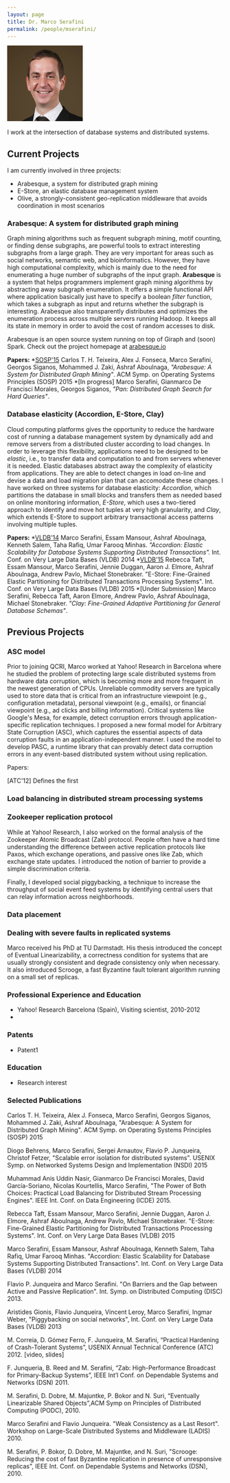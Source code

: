 ```yaml
---
layout: page
title: Dr. Marco Serafini
permalink: /people/mserafini/
---
```

![mserafini](/people/mserafini/small.png)


I work at the intersection of database systems and distributed systems.

## Current Projects

I am currently involved in three projects: 
* Arabesque, a system for distributed graph mining
* E-Store, an elastic database management system
* Olive, a strongly-consistent geo-replication middleware that avoids coordination in most scenarios

### Arabesque: A system for distributed graph mining
Graph mining algorithms such as frequent subgraph mining, motif counting, or finding dense subgraphs, are powerful tools to extract interesting subgraphs from a large graph. They are very important for areas such as social networks, semantic web, and bioinformatics. However, they have high computational complexity, which is mainly due to the need for enumerating a huge number of subgraphs of the input graph. **Arabesque** is a system that helps programmers implement graph mining algorithms by abstracting away subgraph enumeration. It offers a simple functional API where application basically just have to specify a boolean *filter* function, which takes a subgraph as input and returns whether the subgraph is interesting. Arabesque also transparently distributes and optimizes the enumeration process across multiple servers running Hadoop. It keeps all its state in memory in order to avoid the cost of random accesses to disk.

Arabesque is an open source system running on top of Giraph and (soon) Spark. 
Check out the project homepage at [arabesque.io](http://arabesque.io)

**Papers:**
*[SOSP'15](http://sigops.org/sosp/sosp15/current/2015-Monterey/printable/093-teixeira.pdf) Carlos T. H. Teixeira, Alex J. Fonseca, Marco Serafini, Georgos Siganos, Mohammed J. Zaki, Ashraf Aboulnaga, *"Arabesque: A System for Distributed Graph Mining"*. ACM Symp. on Operating Systems Principles (SOSP) 2015
*[In progress] Marco Serafini, Gianmarco De Francisci Morales, Georgos Siganos, *"Pan: Distributed Graph Search for Hard Queries"*.


###  Database elasticity (Accordion, E-Store, Clay)

Cloud computing platforms gives the opportunity to reduce the hardware cost of running a database management system by dynamically add and remove servers from a distributed cluster according to load changes. In order to leverage this flexibility, applications need to be designed to be *elastic*, i.e., to transfer data and computation to and from servers whenever it is needed. Elastic databases abstract away the complexity of elasticity from applications. They are able to detect changes in load on-line and devise a data and load migration plan that can accomodate these changes. I have worked on three systems for database elasticity: *Accordion*, which partitions the database in small blocks and transfers them as needed based on online monitoring information, *E-Store*, which uses a two-tiered approach to identify and move hot tuples at very high granularity, and *Clay*, which extends E-Store to support arbitrary transactional access patterns involving multiple tuples.

**Papers:**
*[VLDB'14](http://www.vldb.org/pvldb/vol7/p1035-serafini.pdf) Marco Serafini, Essam Mansour, Ashraf Aboulnaga, Kenneth Salem, Taha Rafiq, Umar Farooq Minhas. *"Accordion: Elastic Scalability for Database Systems Supporting Distributed Transactions".* Int. Conf. on Very Large Data Bases (VLDB) 2014 
*[VLDB'15](http://www.vldb.org/pvldb/vol8/p245-taft.pdf) Rebecca Taft, Essam Mansour, Marco Serafini, Jennie Duggan, Aaron J. Elmore, Ashraf Aboulnaga, Andrew Pavlo, Michael Stonebraker. "E-Store: Fine-Grained Elastic Partitioning for Distributed Transactions Processing Systems". Int. Conf. on Very Large Data Bases (VLDB) 2015
*[Under Submission] Marco Serafini, Rebecca Taft, Aaron Elmore, Andrew Pavlo, Ashraf Aboulnaga, Michael Stonebraker. *"Clay: Fine-Grained Adaptive Partitioning for General Database Schemas"*.

## Previous Projects

### ASC model 

Prior to joining QCRI, Marco worked at Yahoo! Research in Barcelona where he studied the problem of protecting large scale distributed systems from hardware data corruption, which is becoming more and more frequent in the newest generation of CPUs. Unreliable commodity servers are typically used to store data that is critical from an infrastructure viewpoint (e.g., configuration metadata), personal viewpoint (e.g., emails), or financial viewpoint (e.g., ad clicks and billing information). Critical systems like Google's Mesa, for example, detect corruption errors through application-specific replication techniques. I proposed a new formal model for Arbitrary State Corruption (ASC), which captures the essential aspects of data corruption faults in an application-independent manner. I used the model to develop PASC, a runtime library that can provably detect data corruption errors in any event-based distributed system without using replication.

Papers:

[ATC'12] Defines the first

### Load balancing in distributed stream processing systems



### Zookeeper replication protocol
While at Yahoo! Research, I also worked on the formal analysis of the Zookeeper Atomic Broadcast (Zab) protocol. People often have a hard time understanding the difference between active replication protocols like Paxos, which exchange operations, and passive ones like Zab, which exchange state updates. I introduced the notion of barrier to provide a simple discrimination criteria.

Finally, I developed social piggybacking, a technique to increase the throughput of social event feed systems by identifying central users that can relay information across neighborhoods. 

### Data placement 

### Dealing with severe faults in replicated systems

Marco received his PhD at TU Darmstadt. His thesis introduced the concept of Eventual Linearizability, a correctness condition for systems that are usually strongly consistent and degrade consistency only when necessary. It also introduced Scrooge, a fast Byzantine fault tolerant algorithm running on a small set of replicas.


### Professional Experience and Education
- Yahoo! Research Barcelona (Spain), Visiting scientist, 2010-2012
- 


### Patents
- Patent1


### Education
- Research interest 


### Selected Publications 

Carlos T. H. Teixeira, Alex J. Fonseca, Marco Serafini, Georgos Siganos, Mohammed J. Zaki, Ashraf Aboulnaga, "Arabesque: A System for Distributed Graph Mining". ACM Symp. on Operating Systems Principles (SOSP) 2015

Diogo Behrens, Marco Serafini, Sergei Arnautov, Flavio P. Junqueira, Christof Fetzer, "Scalable error isolation for distributed systems". USENIX Symp. on Networked Systems Design and Implementation (NSDI) 2015

Muhammad Anis Uddin Nasir, Gianmarco De Francisci Morales, David García-Soriano, Nicolas Kourtellis, Marco Serafini, "The Power of Both Choices: Practical Load Balancing for Distributed Stream Processing Engines". IEEE Int. Conf. on Data Engineering (ICDE) 2015.

Rebecca Taft, Essam Mansour, Marco Serafini, Jennie Duggan, Aaron J. Elmore, Ashraf Aboulnaga, Andrew Pavlo, Michael Stonebraker. "E-Store: Fine-Grained Elastic Partitioning for Distributed Transactions Processing Systems". Int. Conf. on Very Large Data Bases (VLDB) 2015

Marco Serafini, Essam Mansour, Ashraf Aboulnaga, Kenneth Salem, Taha Rafiq, Umar Farooq Minhas. "Accordion: Elastic Scalability for Database Systems Supporting Distributed Transactions". Int. Conf. on Very Large Data Bases (VLDB) 2014 

Flavio P. Junqueira and Marco Serafini.  "On Barriers and the Gap between Active and Passive Replication".  Int. Symp. on Distributed Computing (DISC) 2013.

Aristides Gionis, Flavio Junqueira, Vincent Leroy, Marco Serafini, Ingmar Weber, "Piggybacking on social networks", Int. Conf. on Very Large Data Bases (VLDB) 2013

M. Correia, D. Gómez Ferro, F. Junqueira, M. Serafini, “Practical Hardening of Crash-Tolerant Systems”, USENIX Annual Technical Conference (ATC) 2012. [video, slides]

F. Junqueria, B. Reed and M. Serafini, “Zab: High-Performance Broadcast for Primary-Backup Systems”, IEEE Int’l Conf. on Dependable Systems and Networks (DSN) 2011.

M. Serafini, D. Dobre, M. Majuntke, P. Bokor and N. Suri, “Eventually Linearizable Shared Objects”,ACM Symp on Principles of Distributed Computing (PODC), 2010.

Marco Serafini and Flavio Junqueira. "Weak Consistency as a Last Resort". Workshop on Large-Scale Distributed Systems and Middleware (LADIS) 2010.

M. Serafini, P. Bokor, D. Dobre, M. Majuntke, and N. Suri, "Scrooge: Reducing the cost of fast Byzantine replication in presence of unresponsive replicas", IEEE Int. Conf. on Dependable Systems and Networks (DSN), 2010.